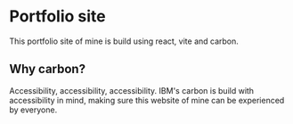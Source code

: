# Portfolio site

This portfolio site of mine is build using react, vite and carbon.

## Why carbon?

Accessibility, accessibility, accessibility. 
IBM's carbon is build with accessibility in mind, making sure this website of mine can be experienced by everyone.